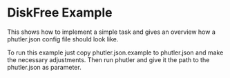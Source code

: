 DiskFree Example
================

This shows how to implement a simple task and gives an overview how a phutler.json config file should look like.

To run this example just copy phutler.json.example to phutler.json and make the necessary adjustments.
Then run phutler and give it the path to the phutler.json as parameter.